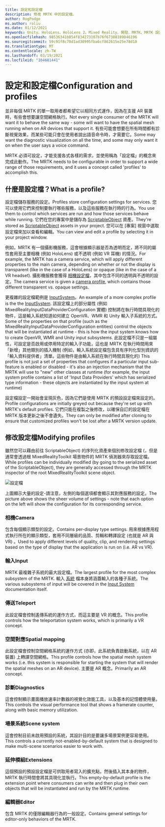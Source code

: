 ```yaml
---
title: 設定和設定檔
description: 修改 MRTK 中的設定檔。
author: RogPodge
ms.author: roliu
ms.date: 01/12/2021
keywords: Unity、HoloLens、HoloLens 2、Mixed Reality、開發、MRTK、MRTK 設定檔
ms.openlocfilehash: 98536341b854f834273107b76f67388189046196
ms.sourcegitcommit: 59c91f8c70d1ad30995fba6cf862615e25e78d10
ms.translationtype: MT
ms.contentlocale: zh-TW
ms.lasthandoff: 03/19/2021
ms.locfileid: "104681441"
---
```

# <a name="configuration-and-profiles"></a><span data-ttu-id="6920f-104">設定和設定檔</span><span class="sxs-lookup"><span data-stu-id="6920f-104">Configuration and profiles</span></span>

<span data-ttu-id="6920f-105">並非每個 MRTK 的單一取用者都希望它以相同方式運作，因為在支援 AR 裝置時，有些會想要讓空間網格執行。</span><span class="sxs-lookup"><span data-stu-id="6920f-105">Not every single consumer of the MRTK will want it to behave the same way - some will want to have the spatial mesh running when on AR devices that support it.</span></span> <span data-ttu-id="6920f-106">有些可能會想要在所有時間都有診斷視覺效果，而某些可能只會在使用者說出語音命令時，才需要它。</span><span class="sxs-lookup"><span data-stu-id="6920f-106">Some may want the diagnostic visualization on all the time, and some may only want it on when the user says a voice command.</span></span>

<span data-ttu-id="6920f-107">MRTK 必須可設定，才能支援各式各樣的需求，並使用稱為「設定檔」的概念來完成此動作。</span><span class="sxs-lookup"><span data-stu-id="6920f-107">The MRTK needs to be configurable in order to support a wide range of those requirements, and it uses a concept called 'profiles' to accomplish this.</span></span>

## <a name="what-is-a-profile"></a><span data-ttu-id="6920f-108">什麼是設定檔？</span><span class="sxs-lookup"><span data-stu-id="6920f-108">What is a profile?</span></span>

<span data-ttu-id="6920f-109">設定檔儲存服務的設定。</span><span class="sxs-lookup"><span data-stu-id="6920f-109">Profiles store configuration settings for services.</span></span> <span data-ttu-id="6920f-110">您可以使用它們來控制要執行哪些服務，以及這些服務在執行時的行為。</span><span class="sxs-lookup"><span data-stu-id="6920f-110">You use them to control which services are run and how those services behave while running.</span></span> <span data-ttu-id="6920f-111">它們在您的專案中是儲存為 [ScriptableObject](https://docs.unity3d.com/Manual/class-ScriptableObject.html) 資產。</span><span class="sxs-lookup"><span data-stu-id="6920f-111">They're stored as [ScriptableObject](https://docs.unity3d.com/Manual/class-ScriptableObject.html) assets in your project.</span></span> <span data-ttu-id="6920f-112">您可以在 [專案] 視窗中選取設定檔來加以查看和編輯。</span><span class="sxs-lookup"><span data-stu-id="6920f-112">You can view and edit a profile by selecting it in your project window.</span></span>

<span data-ttu-id="6920f-113">例如，MRTK 有一個攝影機服務，這會根據顯示器是否為透明而定，將不同的屬性套用至主要相機 (例如 HoloLens) 或不透明 (例如 VR 耳機) 的情況。</span><span class="sxs-lookup"><span data-stu-id="6920f-113">For example, the MRTK has a camera service, which will apply different properties to the main camera, depending on whether or not the display is transparent (like in the case of a HoloLens) or opaque (like in the case of a VR headset).</span></span> <span data-ttu-id="6920f-114">攝影機服務會獲得 [相機設定檔](https://github.com/microsoft/MixedRealityToolkit-Unity/blob/mrtk_release/Assets/MixedRealityToolkit/Definitions/MixedRealityCameraProfile.cs)，其中包含不同的透明與不透明的設定。</span><span class="sxs-lookup"><span data-stu-id="6920f-114">The camera service is given a [camera profile](https://github.com/microsoft/MixedRealityToolkit-Unity/blob/mrtk_release/Assets/MixedRealityToolkit/Definitions/MixedRealityCameraProfile.cs), which contains those different transparent vs. opaque settings.</span></span>

<span data-ttu-id="6920f-115">更複雜的設定檔範例是 [InputSystem](https://github.com/microsoft/MixedRealityToolkit-Unity/blob/mrtk_release/Assets/MixedRealityToolkit/Definitions/InputSystem/MixedRealityInputSystemProfile.cs)。</span><span class="sxs-lookup"><span data-stu-id="6920f-115">An example of a more complex profile is the the [InputSystem](https://github.com/microsoft/MixedRealityToolkit-Unity/blob/mrtk_release/Assets/MixedRealityToolkit/Definitions/InputSystem/MixedRealityInputSystemProfile.cs).</span></span>
<span data-ttu-id="6920f-116">該設定檔上的部分屬性 (例如 MixedRealityInputDataProviderConfiguration 實體) 控制將在執行時間具現化的物件，這是輸入系統知道如何建立 OpenVR、WMR 和 Unity 輸入子系統的方式。</span><span class="sxs-lookup"><span data-stu-id="6920f-116">Some of the properties on that profile (such as the MixedRealityInputDataProviderConfiguration entities) control the objects that will be instantiated at runtime - this is how the input system knows how to create OpenVR, WMR and Unity input subsystems.</span></span> <span data-ttu-id="6920f-117">此設定檔不只是一組屬性，可設定是否啟用或停用特定的輸入子功能，這也是 MRTK 在執行時間用來「新增」其他類別的插入機制 (例如，輸入系統設定檔包含具有序列化型別資訊的「輸入資料提供者」清單。這些物件是由輸入系統在執行時間具現化的) </span><span class="sxs-lookup"><span data-stu-id="6920f-117">This profile is not just a set of properties that configures if a particular input sub-feature is enabled or disabled - it's also an injection mechanism that the MRTK will use to "new" other classes at runtime (for example, the input system profile contains a list of 'Input Data Providers' which has serialized type information - these objects are instantiated by the input system at runtime)</span></span>

<span data-ttu-id="6920f-118">設定檔設定一開始會呈現灰色，因為它們是使用 MRTK 的預設設定檔來設定的。</span><span class="sxs-lookup"><span data-stu-id="6920f-118">Profile configurations are initially greyed out because they're set up with MRTK's default profiles.</span></span>
<span data-ttu-id="6920f-119">它們只能在複製之後修改，以確保自訂的設定檔在 MRTK 版本更新之後不會遺失。</span><span class="sxs-lookup"><span data-stu-id="6920f-119">They can only be modified after cloning to ensure that customized profiles won't be lost after a MRTK version update.</span></span>

## <a name="modifying-profiles"></a><span data-ttu-id="6920f-120">修改設定檔</span><span class="sxs-lookup"><span data-stu-id="6920f-120">Modifying profiles</span></span>

<span data-ttu-id="6920f-121">雖然您可以藉由前往 ScriptableObject) 的序列化資產來個別修改設定檔 (，但是通常會透過根 MixedRealityToolkit 場景物件的 MRTK 偵測器來存取設定檔。</span><span class="sxs-lookup"><span data-stu-id="6920f-121">While profiles can be individually modified (by going to the serialized asset of the ScriptableObject), they are generally accessed through the MRTK inspector of the root MixedRealityToolkit scene object.</span></span>

![設定檔](../features/images/profiles/input_profile.png)

<span data-ttu-id="6920f-123">上圖顯示大量的設定-請注意，左側的每個選項都會顯示其對應服務的設定。</span><span class="sxs-lookup"><span data-stu-id="6920f-123">The picture above shows the sheer volume of settings - note that each option on the left will show the configuration for its corresponding service.</span></span>

### <a name="camera"></a><span data-ttu-id="6920f-124">相機</span><span class="sxs-lookup"><span data-stu-id="6920f-124">Camera</span></span>

<span data-ttu-id="6920f-125">包含每個顯示類型的設定。</span><span class="sxs-lookup"><span data-stu-id="6920f-125">Contains per-display type settings.</span></span> <span data-ttu-id="6920f-126">用來根據應用程式執行所在的顯示類型，套用不同層級的品質、剪輯和轉譯設定 (也就是 AR 與 VR) 。</span><span class="sxs-lookup"><span data-stu-id="6920f-126">Used to apply different levels of quality, clip, and rendering settings based on the type of display that the application is run on (i.e. AR vs VR).</span></span>

### <a name="input"></a><span data-ttu-id="6920f-127">輸入</span><span class="sxs-lookup"><span data-stu-id="6920f-127">Input</span></span>

<span data-ttu-id="6920f-128">MRTK 最複雜子系統的最大設定檔。</span><span class="sxs-lookup"><span data-stu-id="6920f-128">The largest profile for the most complex subsystem of the MRTK.</span></span> <span data-ttu-id="6920f-129">輸入 [系統](Terminology.md) 檔本身將涵蓋輸入的各種子系統。</span><span class="sxs-lookup"><span data-stu-id="6920f-129">The various subsystems of input will be covered in the [Input System](Terminology.md) documentation itself.</span></span>

### <a name="teleport"></a><span data-ttu-id="6920f-130">傳送</span><span class="sxs-lookup"><span data-stu-id="6920f-130">Teleport</span></span>

<span data-ttu-id="6920f-131">此設定檔會控制遙傳系統的運作方式，而這主要是 VR 的概念。</span><span class="sxs-lookup"><span data-stu-id="6920f-131">This profile controls how the teleportation system works, which is primarily a VR concept.</span></span>

### <a name="spatial-mapping"></a><span data-ttu-id="6920f-132">空間對應</span><span class="sxs-lookup"><span data-stu-id="6920f-132">Spatial mapping</span></span>

<span data-ttu-id="6920f-133">此設定檔會控制空間網格系統的運作方式 (亦即，此系統負責啟動系統，以在 AR 裝置) 上轉譯空間網格。</span><span class="sxs-lookup"><span data-stu-id="6920f-133">This profile controls how the spatial mesh system works (i.e. this system is responsible for starting the system that will render the spatial meshes on an AR device).</span></span> <span data-ttu-id="6920f-134">主要是 AR 概念。</span><span class="sxs-lookup"><span data-stu-id="6920f-134">Primarily an AR concept.</span></span>

### <a name="diagnostics"></a><span data-ttu-id="6920f-135">診斷</span><span class="sxs-lookup"><span data-stu-id="6920f-135">Diagnostics</span></span>

<span data-ttu-id="6920f-136">這會控制顯示畫面播放速率計數器的視覺化效能工具，以及基本的記憶體使用量。</span><span class="sxs-lookup"><span data-stu-id="6920f-136">This controls the visual performance tool that shows a framerate counter, along with basic memory utilization.</span></span>

### <a name="scene-system"></a><span data-ttu-id="6920f-137">場景系統</span><span class="sxs-lookup"><span data-stu-id="6920f-137">Scene system</span></span>

<span data-ttu-id="6920f-138">這會控制目前未啟用預設的系統，其設計目的是要讓多場景案例更容易使用。</span><span class="sxs-lookup"><span data-stu-id="6920f-138">This controls a currently not-enabled-by-default system that is designed to make multi-scene scenarios easier to work with.</span></span>

### <a name="extensions"></a><span data-ttu-id="6920f-139">延伸模組</span><span class="sxs-lookup"><span data-stu-id="6920f-139">Extensions</span></span>

<span data-ttu-id="6920f-140">這個預設的預設設定檔是可供取用者寫入的擴充點，然後插入其本身的物件，MRTK 執行時間會將其具現化並執行。</span><span class="sxs-lookup"><span data-stu-id="6920f-140">This empty-by-default profile is the extension point where consumers can write and then plug in their own objects that will be instantiated and run by the MRTK runtime.</span></span>

### <a name="editor"></a><span data-ttu-id="6920f-141">編輯器</span><span class="sxs-lookup"><span data-stu-id="6920f-141">Editor</span></span>

<span data-ttu-id="6920f-142">包含 MRTK 的僅限編輯器行為的一般設定。</span><span class="sxs-lookup"><span data-stu-id="6920f-142">Contains general settings for editor-only behaviors of the MRTK.</span></span>
